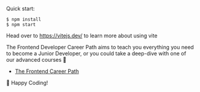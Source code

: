 

Quick start:

```
$ npm install
$ npm start
````

Head over to https://vitejs.dev/ to learn more about using vite

The Frontend Developer Career Path aims to teach you everything you need to become a Junior Developer, or you could take a deep-dive with one of our advanced courses 🚀

- [The Frontend Career Path](https://scrimba.com/learn/frontend)

🎉 Happy Coding!
